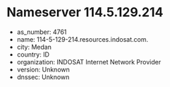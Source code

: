 # Nameserver 114.5.129.214

* as_number: 4761
* name: 114-5-129-214.resources.indosat.com.
* city: Medan
* country: ID
* organization: INDOSAT Internet Network Provider
* version: Unknown
* dnssec: Unknown
